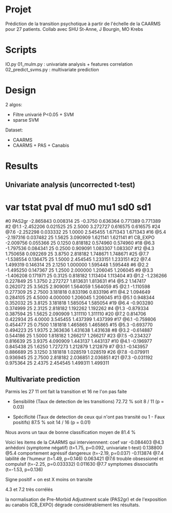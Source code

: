 Projet
======

Prédiction de la transition psychotique à partir de l'échelle de la CAARMS
pour 27 patients. Collab avec SHU St-Anne, J Bourgin, MO Krebs

Scripts
=======

IO.py
01_mulm.py : univariate analysis + features correlation
02_predict_svms.py : multivariate prediction

Design
======

2 algos:
- Filtre univarié P<0.05 + SVM
- sparse SVM

Dataset:
- CAARMS
- CAARMS + PAS + Canabis


Results
=======

Univariate analysis (uncorrected t-test)
----------------------------------------

#        var     tstat      pval  df     mu0       mu1       sd0       sd1
#0    PAS2gr -2.865843  0.008314  25 -0.3750  0.636364  0.771389  0.771389
#2      @1.1 -2.452206  0.021525  25  2.5000  3.272727  0.616575  0.616575
#24     @7.6 -2.252298  0.033332  25  1.0000  2.545455  1.671343  1.671343
#16     @5.4 -2.197316  0.037482  25  1.5625  3.090909  1.621141  1.621141
#1   CB_EXPO -2.009756  0.055366  25  0.1250  0.818182  0.574960  0.574960
#18     @6.3 -1.797536  0.084341  25  0.2500  0.909091  1.083307  1.083307
#12     @4.3  1.750658  0.092269  25  3.8750  2.818182  1.748671  1.748671
#25     @7.7 -1.538554  0.136475  25  1.5000  2.454545  1.233151  1.233151
#22     @7.4  1.499319  0.146314  25  2.1250  1.000000  1.595448  1.595448
#6      @2.2 -1.495250  0.147367  25  1.2500  2.000000  1.206045  1.206045
#9      @3.3 -1.406208  0.171971  25  0.3125  0.818182  1.113404  1.113404
#3      @1.2 -1.236266  0.227849  25  1.3750  2.272727  1.813631  1.813631
#14     @5.2  1.147417  0.262072  25  3.5625  2.909091  1.564059  1.564059
#5      @2.1 -1.110598  0.277309  25  2.7500  3.181818  0.833196  0.833196
#11     @4.2  1.094649  0.284105  25  4.5000  4.000000  1.206045  1.206045
#13     @5.1  0.948344  0.352032  25  3.8125  3.181818  1.585054  1.585054
#19     @6.4 -0.903280  0.374999  25  2.3125  2.818182  1.192262  1.192262
#4      @1.3 -0.879334  0.387594  25  1.5625  2.090909  1.311110  1.311110
#20     @7.2  0.814706  0.422934  25  4.0000  3.545455  1.437399  1.437399
#17     @6.1 -0.759806  0.454477  25  0.7500  1.181818  1.465865  1.465865
#15     @5.3 -0.693770  0.494223  25  1.9375  2.363636  1.431638  1.431638
#8      @3.2 -0.614887  0.544186  25  1.5000  1.818182  1.266217  1.266217
#23     @7.5 -0.234327  0.816639  25  3.9375  4.090909  1.443137  1.443137
#10     @4.1 -0.196977  0.845438  25  1.6250  1.727273  1.212879  1.212879
#7      @3.1 -0.143957  0.886689  25  3.1250  3.181818  1.028519  1.028519
#26     @7.8 -0.079911  0.936945  25  2.7500  2.818182  2.036851  2.036851
#21     @7.3 -0.031192  0.975364  25  2.4375  2.454545  1.499311  1.499311

Multivariate prediction
-----------------------

Parmis les 27 11 ont fait la transition et 16 ne l'on pas faite
- Sensibilité (Taux de detection de les transitions)
72.72 % soit 8 / 11 (p = 0.03)

- Spécificité (Taux de detection de ceux qui n'ont pas transité ou 1 - Faux positifs)
87.5 % soit 14 / 16 (p = 0.01)

Nous avons un taux de bonne classification moyen de 81.4 %

Voici les items de la CAARMS qui interviennnent:
     coef   var
-0.084403  @4.3 anhédoni (symptome négatif) (t=1.75, p=0.092, univariate t-test)
 0.138800  @5.4 comportement agréssif dangereux (t=-2.19, p=0.037)
-0.113874  @7.4 labilité de l'humeur (t=1.49, p=0.146)
 0.063421  @7.6 trouble obsessionel et compulsif (t=-2.25, p=0.033332)
 0.011630  @7.7 symptomes dissociatifs (t=-1.53, p=0.136)

Signe positif + on est X moins on transite

4.3 et 7.2 très corrélés

la normalisation de Pre-Morbid Adjustment scale (PAS2gr) et de l'exposition au canabis (CB_EXPO) dégrade considérablement les résultats.

